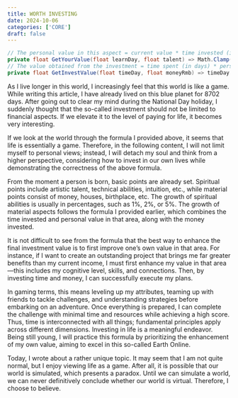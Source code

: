 ```yaml
---
title: WORTH INVESTING
date: 2024-10-06
categories: ['CORE']
draft: false
---
```


```C#
// The personal value in this aspect = current value * time invested (in percentage of days) * talent, but will not exceed talent * 10000, which is the upper limit
private float GetYourValue(float learnDay, float talent) => Math.Clamp(curValue * (1 + learnDay / 100) * talent, talent, talent * 10000);
// The value obtained from the investment = time spent (in days) * personal value in this direction + money (Rmb)
private float GetInvestValue(float timeDay, float moneyRmb) => timeDay * GetYourValue(learnDay, talent) + moneyRmb;
```

As I live longer in this world, I increasingly feel that this world is like a game. While writing this article, I have already lived on this blue planet for 8702 days. After going out to clear my mind during the National Day holiday, I suddenly thought that the so-called investment should not be limited to financial aspects. If we elevate it to the level of paying for life, it becomes very interesting.

If we look at the world through the formula I provided above, it seems that life is essentially a game. Therefore, in the following content, I will not limit myself to personal views; instead, I will detach my soul and think from a higher perspective, considering how to invest in our own lives while demonstrating the correctness of the above formula.

From the moment a person is born, basic points are already set. Spiritual points include artistic talent, technical abilities, intuition, etc., while material points consist of money, houses, birthplace, etc. The growth of spiritual abilities is usually in percentages, such as 1%, 2%, or 5%. The growth of material aspects follows the formula I provided earlier, which combines the time invested and personal value in that area, along with the money invested. 

It is not difficult to see from the formula that the best way to enhance the final investment value is to first improve one’s own value in that area. For instance, if I want to create an outstanding project that brings me far greater benefits than my current income, I must first enhance my value in that area—this includes my cognitive level, skills, and connections. Then, by investing time and money, I can successfully execute my plans. 

In gaming terms, this means leveling up my attributes, teaming up with friends to tackle challenges, and understanding strategies before embarking on an adventure. Once everything is prepared, I can complete the challenge with minimal time and resources while achieving a high score. Thus, time is interconnected with all things; fundamental principles apply across different dimensions. Investing in life is a meaningful endeavor. Being still young, I will practice this formula by prioritizing the enhancement of my own value, aiming to excel in this so-called Earth Online.

Today, I wrote about a rather unique topic. It may seem that I am not quite normal, but I enjoy viewing life as a game. After all, it is possible that our world is simulated, which presents a paradox. Until we can simulate a world, we can never definitively conclude whether our world is virtual. Therefore, I choose to believe.
